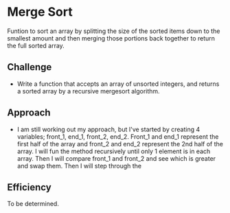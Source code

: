 # Merge Sort
Funtion to sort an array by splitting the size of the sorted items down to the smallest amount and then merging those portions back together to return the full sorted array.

## Challenge
- Write a function that accepts an array of unsorted integers, and returns a sorted array by a recursive mergesort algorithm.
## Approach
- I am still working out my approach, but I've started by creating 4 variables; front_1, end_1, front_2, end_2. Front_1 and end_1 represent the first half of the array and front_2 and end_2 represent the 2nd half of the array. I will fun the method recursively until only 1 element is in each array. Then I will compare front_1 and front_2 and see which is greater and swap them. Then I will step through the 

## Efficiency
To be determined.




